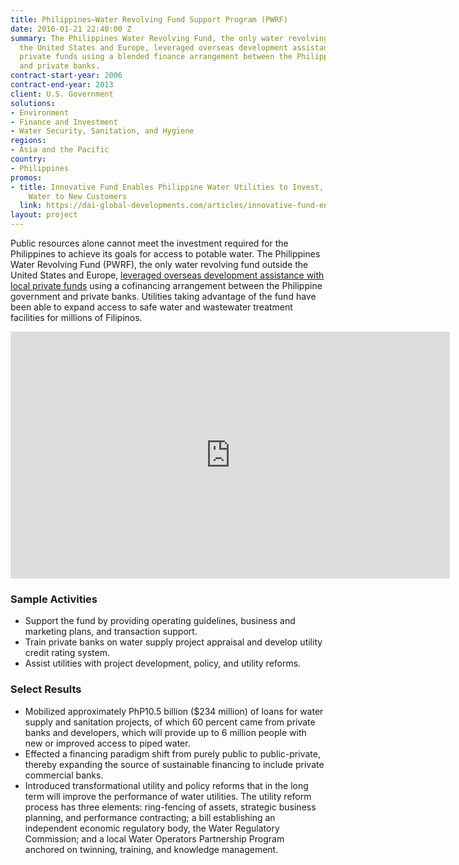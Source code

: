 ```yaml
---
title: Philippines—Water Revolving Fund Support Program (PWRF)
date: 2016-01-21 22:40:00 Z
summary: The Philippines Water Revolving Fund, the only water revolving fund outside
  the United States and Europe, leveraged overseas development assistance with local
  private funds using a blended finance arrangement between the Philippine government
  and private banks.
contract-start-year: 2006
contract-end-year: 2013
client: U.S. Government
solutions:
- Environment
- Finance and Investment
- Water Security, Sanitation, and Hygiene
regions:
- Asia and the Pacific
country:
- Philippines
promos:
- title: Innovative Fund Enables Philippine Water Utilities to Invest, Deliver Safe
    Water to New Customers
  link: https://dai-global-developments.com/articles/innovative-fund-enables-philippine-water-utilities-to-invest
layout: project
---
```


Public resources alone cannot meet the investment required for the Philippines to achieve its goals for access to potable water. The Philippines Water Revolving Fund (PWRF), the only water revolving fund outside the United States and Europe, [leveraged overseas development assistance with local private funds](http://dai-global-developments.com/articles/innovative-fund-enables-philippine-water-utilities-to-invest?utm_source=daidotcom) using a cofinancing arrangement between the Philippine government and private banks. Utilities taking advantage of the fund have been able to expand access to safe water and wastewater treatment facilities for millions of Filipinos.

<iframe allowfullscreen="" frameborder="0" height="395" mozallowfullscreen="" src="https://player.vimeo.com/video/37755989?title=0&amp;byline=0&amp;portrait=0" webkitallowfullscreen="" width="703"></iframe>

### Sample Activities

* Support the fund by providing operating guidelines, business and marketing plans, and transaction support.
* Train private banks on water supply project appraisal and develop utility credit rating system.
* Assist utilities with project development, policy, and utility reforms.

### Select Results

* Mobilized approximately PhP10.5 billion ($234 million) of loans for water supply and sanitation projects, of which 60 percent came from private banks and developers, which will provide up to 6 million people with new or improved access to piped water.
* Effected a financing paradigm shift from purely public to public-private, thereby expanding the source of sustainable financing to include private commercial banks.
* Introduced transformational utility and policy reforms that in the long term will improve the performance of water utilities. The utility reform process has three elements: ring-fencing of assets, strategic business planning, and performance contracting; a bill establishing an independent economic regulatory body, the Water Regulatory Commission; and a local Water Operators Partnership Program anchored on twinning, training, and knowledge management.
